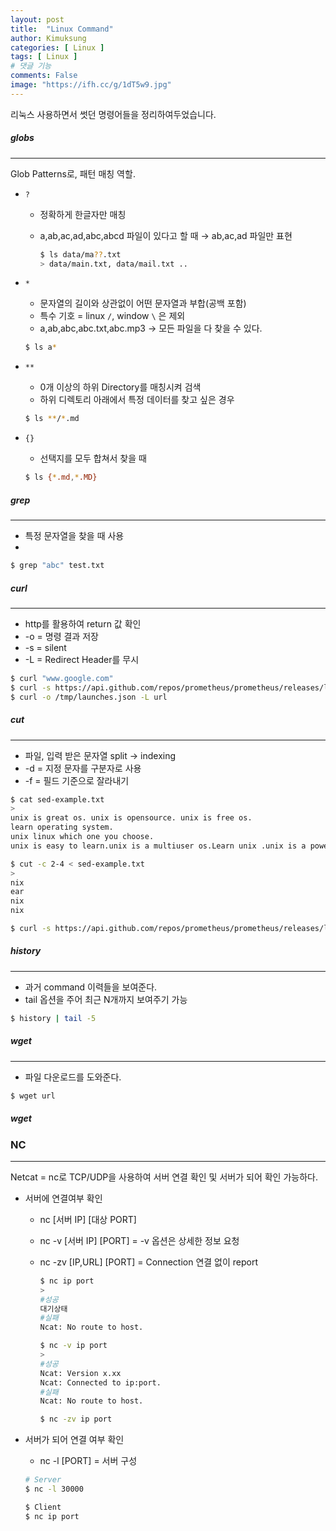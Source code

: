 ```yaml
---
layout: post
title:  "Linux Command"
author: Kimuksung
categories: [ Linux ]
tags: [ Linux ]
# 댓글 기능
comments: False
image: "https://ifh.cc/g/1dT5w9.jpg"
---
```


리눅스 사용하면서 썻던 명령어들을 정리하여두었습니다.  
  
##### globs
---
Glob Patterns로, 패턴 매칭 역할.
- `?`
    - 정확하게 한글자만 매칭
    - a,ab,ac,ad,abc,abcd 파일이 있다고 할 때 → ab,ac,ad 파일만 표현
        
        ```bash
        $ ls data/ma??.txt
        > data/main.txt, data/mail.txt ..
        ```
        
- `*`
    - 문자열의 길이와 상관없이 어떤 문자열과 부합(공백 포함)
    - 특수 기호 = linux `/`, window `\` 은 제외
    - a,ab,abc,abc.txt,abc.mp3 → 모든 파일을 다 찾을 수 있다.
    
    ```bash
    $ ls a*
    ```
    
- `**`
    - 0개 이상의 하위 Directory를 매칭시켜 검색
    - 하위 디렉토리 아래에서 특정 데이터를 찾고 싶은 경우
    
    ```bash
    $ ls **/*.md
    ```
    
- `{}`
    - 선택지를 모두 합쳐서 찾을 때
    
    ```bash
    $ ls {*.md,*.MD}
    ```
    
##### grep
---

- 특정 문자열을 찾을 때 사용
- 

```bash
$ grep "abc" test.txt
```

##### curl

---

- http를 활용하여 return 값 확인
- -o = 명령 결과 저장
- -s = silent
- -L = Redirect Header를 무시
```bash
$ curl "www.google.com"
$ curl -s https://api.github.com/repos/prometheus/prometheus/releases/latest | grep browser_download_url
$ curl -o /tmp/launches.json -L url
```

##### cut

---

- 파일, 입력 받은 문자열 split → indexing
- -d = 지정 문자를 구분자로 사용
- -f = 필드 기준으로 잘라내기

```bash
$ cat sed-example.txt
> 
unix is great os. unix is opensource. unix is free os.
learn operating system.
unix linux which one you choose.
unix is easy to learn.unix is a multiuser os.Learn unix .unix is a powerful.

$ cut -c 2-4 < sed-example.txt
> 
nix
ear
nix
nix
```

```bash
$ curl -s https://api.github.com/repos/prometheus/prometheus/releases/latest | grep browser_download_url | grep linux-amd64 | cut -d '"' -f 4
```

##### history

---

- 과거 command 이력들을 보여준다.
- tail 옵션을 주어 최근 N개까지 보여주기 가능

```bash
$ history | tail -5
```

##### wget

---

- 파일 다운로드를 도와준다.

```bash
$ wget url
```

##### wget
### NC

---

Netcat = nc로 TCP/UDP을 사용하여 서버 연결 확인 및 서버가 되어 확인 가능하다.

- 서버에 연결여부 확인
    - nc [서버 IP] [대상 PORT]
    - nc -v [서버 IP] [PORT] = -v 옵션은 상세한 정보 요청
    - nc -zv [IP,URL] [PORT] = Connection 연결 없이 report
        
        ```bash
        $ nc ip port
        > 
        #성공
        대기상태
        #실패
        Ncat: No route to host.
        
        $ nc -v ip port
        > 
        #성공
        Ncat: Version x.xx
        Ncat: Connected to ip:port.
        #실패
        Ncat: No route to host.
        
        $ nc -zv ip port
        ```
        
- 서버가 되어 연결 여부 확인
    - nc -l [PORT] = 서버 구성
    
    ```bash
    # Server
    $ nc -l 30000
    
    $ Client
    $ nc ip port
    ```